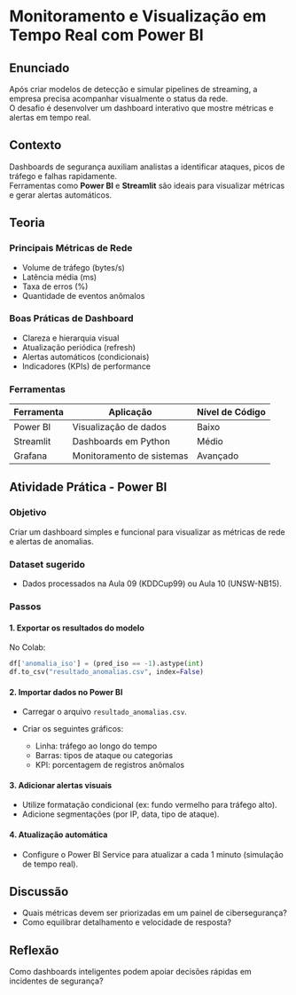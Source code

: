 # Monitoramento e Visualização em Tempo Real com Power BI

## Enunciado
Após criar modelos de detecção e simular pipelines de streaming, a empresa precisa acompanhar visualmente o status da rede.  
O desafio é desenvolver um dashboard interativo que mostre métricas e alertas em tempo real.


## Contexto
Dashboards de segurança auxiliam analistas a identificar ataques, picos de tráfego e falhas rapidamente.  
Ferramentas como **Power BI** e **Streamlit** são ideais para visualizar métricas e gerar alertas automáticos.


## Teoria

### Principais Métricas de Rede
- Volume de tráfego (bytes/s)
- Latência média (ms)
- Taxa de erros (%)
- Quantidade de eventos anômalos

### Boas Práticas de Dashboard
- Clareza e hierarquia visual
- Atualização periódica (refresh)
- Alertas automáticos (condicionais)
- Indicadores (KPIs) de performance

### Ferramentas
| Ferramenta | Aplicação | Nível de Código |
|-------------|------------|----------------|
| Power BI | Visualização de dados | Baixo |
| Streamlit | Dashboards em Python | Médio |
| Grafana | Monitoramento de sistemas | Avançado |


## Atividade Prática - Power BI

### Objetivo
Criar um dashboard simples e funcional para visualizar as métricas de rede e alertas de anomalias.

### Dataset sugerido
- Dados processados na Aula 09 (KDDCup99) ou Aula 10 (UNSW-NB15).


### Passos

#### 1. Exportar os resultados do modelo
No Colab:
```python
df['anomalia_iso'] = (pred_iso == -1).astype(int)
df.to_csv("resultado_anomalias.csv", index=False)
````

#### 2. Importar dados no Power BI

* Carregar o arquivo `resultado_anomalias.csv`.
* Criar os seguintes gráficos:

  * Linha: tráfego ao longo do tempo
  * Barras: tipos de ataque ou categorias
  * KPI: porcentagem de registros anômalos

#### 3. Adicionar alertas visuais

* Utilize formatação condicional (ex: fundo vermelho para tráfego alto).
* Adicione segmentações (por IP, data, tipo de ataque).

#### 4. Atualização automática

* Configure o Power BI Service para atualizar a cada 1 minuto (simulação de tempo real).


## Discussão

* Quais métricas devem ser priorizadas em um painel de cibersegurança?
* Como equilibrar detalhamento e velocidade de resposta?


## Reflexão

Como dashboards inteligentes podem apoiar decisões rápidas em incidentes de segurança?
